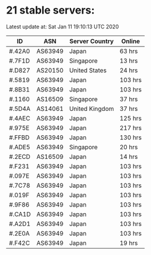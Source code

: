 # 21 stable servers:

Latest update at: Sat Jan 11 19:10:13 UTC 2020

| ID | ASN | Server Country | Online |
| -- | --- | -------------- | ------ |
| #.42A0 | AS63949 | Japan | 63 hrs |
| #.7F1D | AS63949 | Singapore | 13 hrs |
| #.D827 | AS20150 | United States | 24 hrs |
| #.5819 | AS63949 | Japan | 103 hrs |
| #.8B31 | AS63949 | Japan | 103 hrs |
| #.1160 | AS16509 | Singapore | 37 hrs |
| #.5D4A | AS14061 | United Kingdom | 37 hrs |
| #.4AEC | AS63949 | Japan | 125 hrs |
| #.975E | AS63949 | Japan | 217 hrs |
| #.FFBD | AS63949 | Japan | 130 hrs |
| #.ADE5 | AS63949 | Singapore | 20 hrs |
| #.2ECD | AS16509 | Japan | 14 hrs |
| #.F231 | AS63949 | Japan | 103 hrs |
| #.097E | AS63949 | Japan | 103 hrs |
| #.7C78 | AS63949 | Japan | 103 hrs |
| #.019F | AS63949 | Japan | 103 hrs |
| #.9F86 | AS63949 | Japan | 103 hrs |
| #.CA1D | AS63949 | Japan | 103 hrs |
| #.A2D1 | AS63949 | Japan | 103 hrs |
| #.2E0A | AS63949 | Japan | 103 hrs |
| #.F42C | AS63949 | Japan | 19 hrs |

